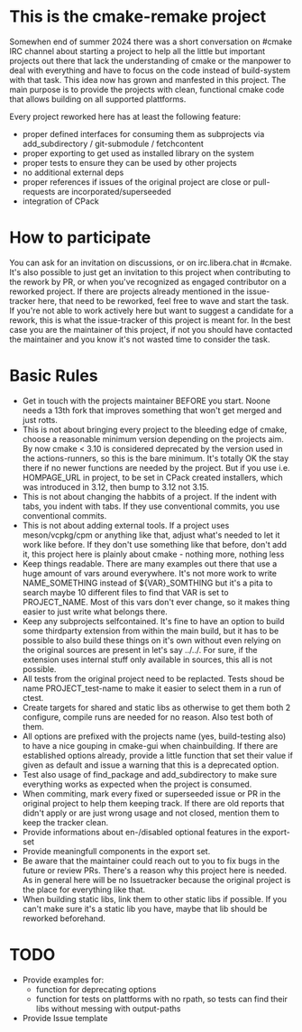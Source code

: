 This is the cmake-remake project
================================

Somewhen end of summer 2024 there was a short conversation on #cmake IRC channel about starting a project to help all the little but important projects out there that lack the understanding of cmake or the manpower to deal with everything and have to focus on the code instead of build-system with that task. This idea now has grown and manfested in this project. The main purpose is to provide the projects with clean, functional cmake code that allows building on all supported plattforms.

Every project reworked here has at least the following feature:
* proper defined interfaces for consuming them as subprojects via add_subdirectory / git-submodule / fetchcontent
* proper exporting to get used as installed library on the system
* proper tests to ensure they can be used by other projects
* no additional external deps
* proper references if issues of the original project are close or pull-requests are incorporated/superseeded
* integration of CPack

How to participate
==================
You can ask for an invitation on discussions, or on irc.libera.chat in #cmake. It's also possible to just get an invitation to this project when contributing to the rework by PR, or when you've recognized as engaged contributor on a reworked project.
If there are projects already mentioned in the issue-tracker here, that need to be reworked, feel free to wave and start the task.
If you're not able to work actively here but want to suggest a candidate for a rework, this is what the issue-tracker of this project is meant for. In the best case you are the maintainer of this project, if not you should have contacted the maintainer and you know it's not wasted time to consider the task.

Basic Rules
===========
* Get in touch with the projects maintainer BEFORE you start. Noone needs a 13th fork that improves something that won't get merged and just rotts.
* This is not about bringing every project to the bleeding edge of cmake, choose a reasonable minimum version depending on the projects aim. By now cmake < 3.10 is considered deprecated by the version used in the actions-runners, so this is the bare minimum. It's totally OK the stay there if no newer functions are needed by the project. But if you use i.e. HOMPAGE_URL in project, to be set in CPack created installers, which was introduced in 3.12, then bump to 3.12 not 3.15.
* This is not about changing the habbits of a project. If the indent with tabs, you indent with tabs. If they use conventional commits, you use conventional commits.
* This is not about adding external tools. If a project uses meson/vcpkg/cpm or anything like that, adjust what's needed to let it work like before. If they don't use something like that before, don't add it, this project here is plainly about cmake - nothing more, nothing less
* Keep things readable. There are many examples out there that use a huge amount of vars around everywhere. It's not more work to write NAME_SOMETHING instead of ${VAR}_SOMTHING but it's a pita to search maybe 10 different files to find that VAR is set to PROJECT_NAME. Most of this vars don't ever change, so it makes thing easier to just write what belongs there.
* Keep any subprojects selfcontained. It's fine to have an option to build some thirdparty extension from within the main build, but it has to be possible to also build these things on it's own without even relying on the original sources are present in let's say ../../. For sure, if the extension uses internal stuff only available in sources, this all is not possible.
* All tests from the original project need to be replacted. Tests shoud be name PROJECT_test-name to make it easier to select them in a run of ctest.
* Create targets for shared and static libs as otherwise to get them both 2 configure, compile runs are needed for no reason. Also test both of them.
* All options are prefixed with the projects name (yes, build-testing also) to have a nice gouping in cmake-gui when chainbuilding. If there are established options already, provide a little function that set their value if given as default and issue a warning that this is a deprecated option.
* Test also usage of find_package and add_subdirectory to make sure everything works as expected when the project is consumed.
* When commiting, mark every fixed or superseeded issue or PR in the original project to help them keeping track. If there are old reports that didn't apply or are just wrong usage and not closed, mention them to keep the tracker clean.
* Provide informations about en-/disabled optional features in the export-set
* Provide meaningfull components in the export set.
* Be aware that the maintainer could reach out to you to fix bugs in the future or review PRs. There's a reason why this project here is needed. As in general here will be no Issuetracker because the original project is the place for everything like that.
* When building static libs, link them to other static libs if possible. If you can't make sure it's a static lib you have, maybe that lib should be reworked beforehand.

TODO
====
* Provide examples for:
  * function for deprecating options
  * function for tests on plattforms with no rpath, so tests can find their libs without messing with output-paths
* Provide Issue template
